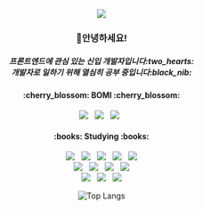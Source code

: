 <div align="center">
   
<img src="https://capsule-render.vercel.app/api?type=waving&color=gradient&height=200&section=header&text=PARK BOMI&fontSize=70&fontAlign=80&fontColor=ffffff&animation=fadeIn" />

<h3 align="center"><b>👋안녕하세요!</b></h3>
<h5 align="center">프론트엔드에 관심 있는 신입 개발자입니다:two_hearts:<br>
개발자로 일하기 위해 열심히 공부 중입니다:black_nib:</h5>

<h4 align="center">:cherry_blossom: BOMI :cherry_blossom:</h4>
<p align="center">
<a href="mailto:sognociel@gmail.com" target="_blank"><img src="https://img.shields.io/badge/Gmail-EA4335?style=flat&logo=Gmail&logoColor=white&link"/></a> &nbsp
<a href="https://sogno-study.tistory.com/" target="_blank"><img src="https://img.shields.io/badge/Tistory-000000?style=flat&logo=Tistory&logoColor=white&link"/></a> &nbsp
<a href="https://www.instagram.com/sognoaurore/" target="_blank"><img src="https://img.shields.io/badge/Instagram-E4405F?style=flat&logo=Instagram&logoColor=white&link"/></a> &nbsp
</p>
<h4 align="center">:books: Studying :books:</h4>
<p align="center">
<img src="https://img.shields.io/badge/HTML5-E34F26?style=flat&logo=HTML5&logoColor=white"/> &nbsp
<img src="https://img.shields.io/badge/CSS3-1572B6?style=flat&logo=CSS3&logoColor=white"/> &nbsp
<img src="https://img.shields.io/badge/Sass-CC6699?style=flat&logo=Sass&logoColor=white"/> &nbsp
<img src="https://img.shields.io/badge/JavaScript-F7DF1E?style=flat&logo=JavaScript&logoColor=white"/> &nbsp
<img src="https://img.shields.io/badge/TypeScript-3178C6?style=flat&logo=TypeScript&logoColor=white"/> <br />
<img src="https://img.shields.io/badge/React-61DAFB?style=flat&logo=React&logoColor=white"/> &nbsp
<img src="https://img.shields.io/badge/Redux-764ABC?style=flat&logo=Redux&logoColor=white"/> &nbsp
<img src="https://img.shields.io/badge/Python-3776AB?style=flat&logo=Python&logoColor=white"/> &nbsp
<img src="https://img.shields.io/badge/Firebase-FFCA28?style=flat&logo=Firebase&logoColor=white"/> <br />
<img src="https://img.shields.io/badge/Git-F05032?style=flat&logo=Git&logoColor=white"/> &nbsp
<img src="https://img.shields.io/badge/Visual Studio Code-007ACC?style=flat&logo=VisualStudioCode&logoColor=white"/> &nbsp
<img src="https://img.shields.io/badge/Figma-F24E1E?style=flat&logo=Figma&logoColor=white"/>

</p>

![Top Langs](https://github-readme-stats.vercel.app/api/top-langs/?username=sognociel&layout=compact&theme=dracula)
</div>

<!--
**sognociel/sognociel** is a ✨ _special_ ✨ repository because its `README.md` (this file) appears on your GitHub profile.

Here are some ideas to get you started:

- 🔭 I’m currently working on ...
- 🌱 I’m currently learning ...
- 👯 I’m looking to collaborate on ...
- 🤔 I’m looking for help with ...
- 💬 Ask me about ...
- 📫 How to reach me: ...
- 😄 Pronouns: ...
- ⚡ Fun fact: ...
-->
